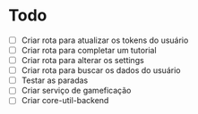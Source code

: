 # Todo

- [ ] Criar rota para atualizar os tokens do usuário
- [ ] Criar rota para completar um tutorial
- [ ] Criar rota para alterar os settings
- [ ] Criar rota para buscar os dados do usuário
- [ ] Testar as paradas
- [ ] Criar serviço de gameficação
- [ ] Criar core-util-backend
